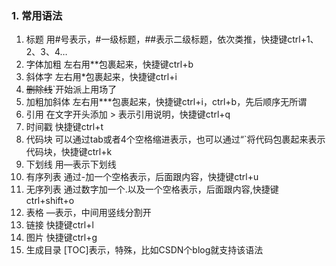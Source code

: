 ### 1. 常用语法
1. 标题	用#号表示，#一级标题，##表示二级标题，依次类推，快捷键ctrl+1、2、3、4…
1. 字体加粗	左右用**包裹起来，快捷键ctrl+b
1. 斜体字	左右用*包裹起来，快捷键ctrl+i
1. ~~删除线~~`开始派上用场了
1. 加粗加斜体	左右用***包裹起来，快捷键ctrl+i，ctrl+b，先后顺序无所谓
1. 引用	在文字开头添加 > 表示引用说明，快捷键ctrl+q
1. 时间戳	快捷键ctrl+t
1. 代码块	可以通过tab或者4个空格缩进表示，也可以通过“`将代码包裹起来表示代码块，快捷键ctrl+k
1. 下划线	用—表示下划线
1. 有序列表	通过-加一个空格表示，后面跟内容，快捷键ctrl+u
1. 无序列表	通过数字加一个.以及一个空格表示，后面跟内容,快捷键ctrl+shift+o
1. 表格	—表示，中间用竖线分割开
1. 链接	快捷键ctrl+l
1. 图片	快捷键ctrl+g
1. 生成目录	[TOC]表示，特殊，比如CSDN个blog就支持该语法

